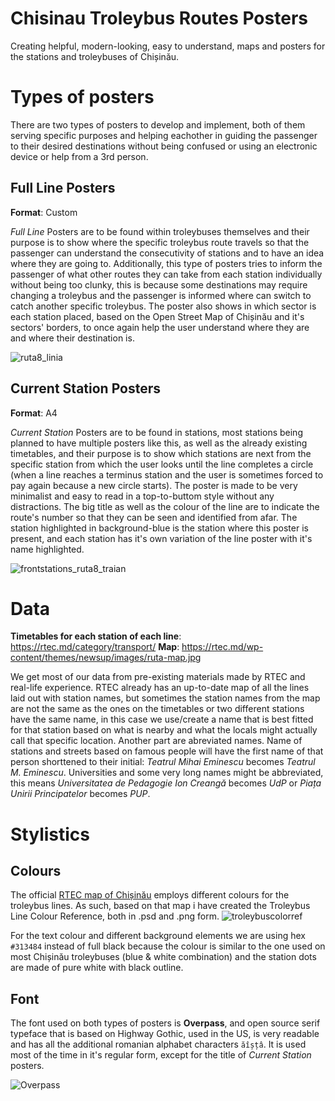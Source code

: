 # Chisinau Troleybus Routes Posters
Creating helpful, modern-looking, easy to understand, maps and posters for the stations and troleybuses of Chișinău.

# Types of posters
There are two types of posters to develop and implement, both of them serving specific purposes and helping eachother in guiding the passenger to their desired destinations without being confused or using an electronic device or help from a 3rd person.

## Full Line Posters
**Format**: Custom

*Full Line* Posters are to be found within troleybuses themselves and their purpose is to show where the specific troleybus route travels so that the passenger can understand the consecutivity of stations and to have an idea where they are going to. Additionally, this type of posters tries to inform the passenger of what other routes they can take from each station individually without being too clunky, this is because some destinations may require changing a troleybus and the passenger is informed where can switch to catch another specific troleybus. The poster also shows in which sector is each station placed, based on the Open Street Map of Chișinău and it's sectors' borders, to once again help the user understand where they are and where their destination is.

![ruta8_linia](https://user-images.githubusercontent.com/12870053/153661580-9aeb077d-b4d2-4108-8442-e66e75fb0c64.png)

## Current Station Posters
**Format**: A4

*Current Station* Posters are to be found in stations, most stations being planned to have multiple posters like this, as well as the already existing timetables, and their purpose is to show which stations are next from the specific station from which the user looks until the line completes a circle (when a line reaches a terminus station and the user is sometimes forced to pay again because a new circle starts). The poster is made to be very minimalist and easy to read in a top-to-buttom style without any distractions. The big title as well as the colour of the line are to indicate the route's number so that they can be seen and identified from afar. The station highlighted in background-blue is the station where this poster is present, and each station has it's own variation of the line poster with it's name highlighted.

![frontstations_ruta8_traian](https://user-images.githubusercontent.com/12870053/153662404-f2c648e8-ab24-46ab-8cb8-0b317716e899.png)

# Data
**Timetables for each station of each line**: https://rtec.md/category/transport/
**Map**: https://rtec.md/wp-content/themes/newsup/images/ruta-map.jpg

We get most of our data from pre-existing materials made by RTEC and real-life experience. RTEC already has an up-to-date map of all the lines laid out with station names, but sometimes the station names from the map are not the same as the ones on the timetables or two different stations have the same name, in this case we use/create a name that is best fitted for that station based on what is nearby and what the locals might actually call that specific location. Another part are abreviated names. Name of stations and streets based on famous people will have the first name of that person shorttened to their initial: *Teatrul Mihai Eminescu* becomes *Teatrul M. Eminescu*. Universities and some very long names might be abbreviated, this means *Universitatea de Pedagogie Ion Creangă* becomes *UdP* or *Piața Unirii Principatelor* becomes *PUP*.


# Stylistics
## Colours
The official [RTEC map of Chișinău](https://rtec.md/wp-content/themes/newsup/images/ruta-map.jpg) employs different colours for the troleybus lines. As such, based on that map i have created the Troleybus Line Colour Reference, both in .psd and .png form.
![troleybuscolorref](https://user-images.githubusercontent.com/12870053/153658120-11f19614-651c-49f9-bfe4-3af84d1419bd.png)

For the text colour and different background elements we are using hex ```#313484``` instead of full black because the colour is similar to the one used on most Chișinău troleybuses (blue & white combination) and the station dots are made of pure white with black outline.

## Font
The font used on both types of posters is **Overpass**, and open source serif typeface that is based on Highway Gothic, used in the US, is very readable and has all the additional romanian alphabet characters ```ăîșțâ```. It is used most of the time in it's regular form, except for the title of *Current Station* posters.

![Overpass](https://upload.wikimedia.org/wikipedia/commons/thumb/4/44/Overpass_sample_image.png/800px-Overpass_sample_image.png)

